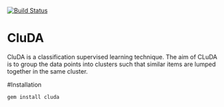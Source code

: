 [![Build Status](https://api.travis-ci.org/emfigo/cluda.png)](https://api.travis-ci.org/emfigo/cluda)

CluDA
=====
CluDA is a classification supervised learning technique. The aim of CLuDA is to group the data points into clusters such that similar items are lumped together in the same cluster.

#Installation

```ruby
gem install cluda
```
